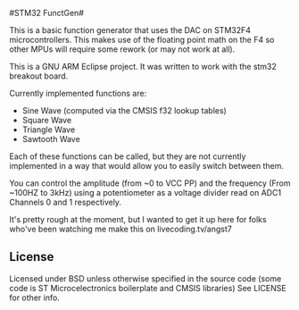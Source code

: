 #STM32 FunctGen#

This is a basic function generator that uses the DAC on STM32F4 microcontrollers.  This makes use of the floating point math on the F4 
so other MPUs will require some rework (or may not work at all).

This is a GNU ARM Eclipse project.  It was written to work with the stm32 breakout board.

Currently implemented functions are:
* Sine Wave (computed via the CMSIS f32 lookup tables)
* Square Wave
* Triangle Wave
* Sawtooth Wave

Each of these functions can be called, but they are not currently implemented in a way that would allow you to easily switch between
them.  

You can control the amplitude (from ~0 to VCC PP) and the frequency (From ~100HZ to 3kHz) using a potentiometer as a voltage divider
read on ADC1 Channels 0 and 1 respectively. 

It's pretty rough at the moment, but I wanted to get it up here for folks who've been watching me make this on livecoding.tv/angst7

## License ##
Licensed under BSD unless otherwise specified in the source code (some code is ST Microcelectronics boilerplate and CMSIS libraries)
See LICENSE for other info.
